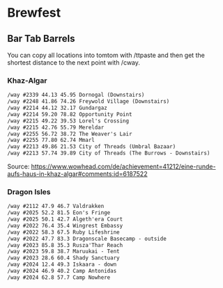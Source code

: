 # Brewfest

## Bar Tab Barrels

You can copy all locations into tomtom with /ttpaste and then get the shortest distance to the next point with /cway.

### Khaz-Algar

```markdown
/way #2339 44.13 45.95 Dornogal (Downstairs)  
/way #2248 41.86 74.26 Freywold Village (Downstairs)  
/way #2214 44.12 32.17 Gundargaz  
/way #2214 59.20 78.82 Opportunity Point  
/way #2215 49.22 39.53 Lorel's Crossing  
/way #2215 42.76 55.79 Mereldar  
/way #2255 56.72 38.72 The Weaver's Lair  
/way #2255 77.80 62.74 Mmarl  
/way #2213 49.86 21.53 City of Threads (Umbral Bazaar)  
/way #2213 57.74 39.89 City of Threads (The Burrows - Downstairs)  
```

Source: https://www.wowhead.com/de/achievement=41212/eine-runde-aufs-haus-in-khaz-algar#comments:id=6187522

### Dragon Isles

```markdown
/way #2112 47.9 46.7 Valdrakken  
/way #2025 52.2 81.5 Eon's Fringe  
/way #2025 50.1 42.7 Algeth'era Court  
/way #2022 76.4 35.4 Wingrest Embassy  
/way #2022 58.3 67.5 Ruby Lifeshrine  
/way #2022 47.7 83.3 Dragonscale Basecamp - outside  
/way #2023 85.8 35.3 Rusza'Thar Reach  
/way #2023 59.8 38.7 Maruukai - Tent  
/way #2023 28.6 60.4 Shady Sanctuary  
/way #2024 12.4 49.3 Iskaara - down  
/way #2024 46.9 40.2 Camp Antonidas  
/way #2024 62.8 57.7 Camp Nowhere
```
